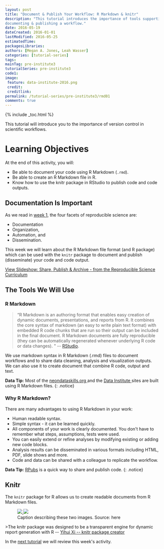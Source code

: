 ```yaml
---
layout: post
title: "Document & Publish Your Workflow: R Markdown & knitr"
description: "This tutorial introduces the importance of tools supporting
documenting & publishing a workflow."
date: 2016-05-19
dateCreated: 2016-01-01
lastModified: 2016-05-25
estimatedTime:
packagesLibraries:
authors: [Megan A. Jones, Leah Wasser]
categories: [tutorial-series]
tags:
mainTag: pre-institute3
tutorialSeries: pre-institute3
code1:
image:
 feature: data-institute-2016.png
 credit:
 creditlink:
permalink: /tutorial-series/pre-institute3/rmd01
comments: true
---
```


{% include _toc.html %}

This tutorial will introduce you to the importance of version control in scientific
workflows.

<div id="objectives" markdown="1">

# Learning Objectives
At the end of this activity, you will:

* Be able to document your code using R Markdown (`.rmd`).
* Be able to create an R Markdown file in R.
* Know how to use the knitr package in RStudio to publish code and code outputs.

</div>

## Documentation Is Important

As we read in
<a href="http://neon-workwithdata.github.io/neon-data-institute-2016/tutorial-series/pre-institute1/rep-sci" target="_blank"> week 1</a>,
the four facets of reproducible science are:

* Documentation
* Organization,
* Automation, and
* Dissemination.

This week we will learn about the R Markdown file format (and R package) which
can be used with the `knitr` package to document and publish (disseminate) your
code and code output.

<a class="btn btn-inverse" href="http://neon-workwithdata.github.io/slide-shows/share-publish-archive-slideshow.html" target= "_blank"> View Slideshow: Share, Publish & Archive -  from the Reproducible Science Curriculum</a>

## The Tools We Will Use

### R Markdown  

> “R Markdown is an authoring format that enables easy creation of dynamic
documents, presentations, and reports from R. It combines the core syntax of
markdown (an easy to write plain text format) with embedded R code chunks that
are run so their output can be included in the final document. R Markdown
documents are fully reproducible (they can be automatically regenerated whenever
underlying R code or data changes). "
-- <a href="http://rmarkdown.rstudio.com/" target="_blank">RStudio</a>.

We use markdown syntax in R Markdown (.rmd) files to document workflows and
to share data cleaning, analysis and visualization outputs. We can also use it
to create document that combine R code, output and text.

<i class="fa fa-star"></i> **Data Tip:** Most of the
<a href="https://github.com/NEONInc/NEON-Data-Skills" target="_blank">neondataskills.org </a>
and the
<a href="https://github.com/NEON-WorkWithData/neon-data-institute-2016" target="_blank">Data Institute </a>
sites are built using R Markdown files.
{: .notice}


### Why R Markdown?
There are many advantages to using R Markdown in your work:

* Human readable syntax.
* Simple syntax - it can be learned quickly.
* All components of your work is clearly documented. You don't have to remember
what steps, assumptions, tests were used.
* You can easily extend or refine analyses by modifying existing or adding new
code blocks.
* Analysis results can be disseminated in various formats including HTML, PDF,
slide shows and more.
* Code and data can be shared with a colleague to replicate the workflow.

<i class="fa fa-star"></i> **Data Tip:**
<a href="https://rpubs.com/" target= "_blank ">RPubs</a>
is a quick way to share and publish code.
{: .notice}

## Knitr

The `knitr` package for R allows us to create readable documents from R Markdown
files.

<figure class="half">
	<a href="{ { site.baseurl }}/images/pre-institute-content/RMD/rmd-file.png">
	<img src="{ { site.baseurl }}/images/pre-institute-content/RMD/rmd-file.png">
	</a>
	<a href="{ { site.baseurl }}/images/pre-institute-content/RMD/knitr-output.png">
	<img src="{ { site.baseurl }}/images/pre-institute-content/RMD/knitr-output.png">
	</a>
	<figcaption>Caption describing these two images. Source: here
	</figcaption>
</figure>  
>The knitr package was designed to be a transparent engine for dynamic report
generation with R --
<a href="http://yihui.name/knitr/" target="_blank"> Yihui Xi -- knitr package creator</a>


In the
[next tutorial]({{site.baseurl}}/tutorial-series/pre-institute3/rmd-activity)
we will review this week's activity.
